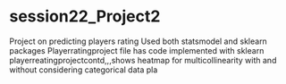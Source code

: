 # session22_Project2
Project on predicting players rating
Used both statsmodel and sklearn packages
Playerratingproject file has code implemented with sklearn
playerreatingprojectcontd,,,shows heatmap for multicollinearity with and without considering categorical data
pla
